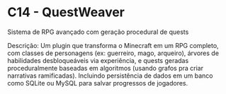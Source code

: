 # C14 - QuestWeaver

Sistema de RPG avançado com geração procedural de quests

Descrição: Um plugin que transforma o Minecraft em um RPG completo, com classes de personagens (ex: guerreiro, mago, arqueiro), árvores de habilidades desbloqueáveis via experiência, e quests geradas proceduralmente baseadas em algoritmos (usando grafos pra criar narrativas ramificadas). Incluindo persistência de dados em um banco como SQLite ou MySQL para salvar progressos de jogadores.